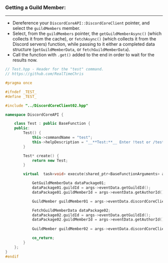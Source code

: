 ### **Getting a Guild Member:**
---
- Dereference your `DiscordCoreAPI::DiscordCoreClient` pointer, and select the `guildMembers` member.
- Select, from the `guildMembers` pointer, the `getGuildMemberAsync()` (which collects it from the cache), or `fetchAsync()` (which collects it from the Discord servers) function, while passing to it either a completed data structure (`getGuildMemberData`, or `fetchGuildMemberData`).
- Call the function with `.get()` added to the end in order to wait for the results now.

```cpp
// Test.hpp - Header for the "test" command.
// https://github.com/RealTimeChris

#pragma once

#ifndef _TEST_
#define _TEST_

#include "../DiscordCoreClient02.hpp"

namespace DiscordCoreAPI {

	class Test : public BaseFunction {
	public:
		Test() {
			this->commandName = "test";
			this->helpDescription = "__**Test:**__ Enter !test or /test to run this command!";
		}

		Test* create() {
			return new Test;
		}

		virtual  task<void> execute(shared_ptr<BaseFunctionArguments> args) {

			GetGuildMemberData dataPackage01;
			dataPackage01.guildId = args->eventData.getGuildId();
			dataPackage01.guildMemberId = args->eventData.getAuthorId();

			GuildMember guildMember01 = args->eventData.discordCoreClient->guildMembers->getGuildMemberAsync(dataPackage01).get();

			FetchGuildMemberData dataPackage02;
			dataPackage02.guildId = args->eventData.getGuildId();
			dataPackage02.guildMemberId = args->eventData.getAuthorId();
			
			GuildMember guildMember02 = args->eventData.discordCoreClient->guildMembers->fetchAsync(dataPackage02).get();

			co_return;
		}
	};
}
#endif
```
